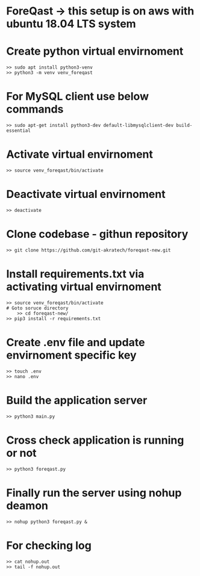 # ForeQast -> this setup is on aws with ubuntu 18.04 LTS system

# Create python virtual envirnoment
	>> sudo apt install python3-venv
	>> python3 -m venv venv_foreqast

# For MySQL client use below commands
	>> sudo apt-get install python3-dev default-libmysqlclient-dev build-essential

# Activate virtual envirnoment
	>> source venv_foreqast/bin/activate

# Deactivate virtual envirnoment
	>> deactivate

# Clone codebase - githun repository
	>> git clone https://github.com/git-akratech/foreqast-new.git 

# Install requirements.txt via activating virtual envirnoment
	>> source venv_foreqast/bin/activate
	# Goto soruce directory 
		>> cd foreqast-new/
	>> pip3 install -r requirements.txt

# Create .env file and update envirnoment specific key
	>> touch .env
	>> nano .env

# Build the application server
	>> python3 main.py

# Cross check application is running or not
	>> python3 foreqast.py

# Finally run the server using nohup deamon
	>> nohup python3 foreqast.py &

# For checking log
	>> cat nohup.out
	>> tail -f nohup.out
